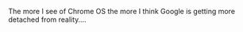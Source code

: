 <!--
id: 254186843
link: http://kevinisom.info/post/254186843/the-more-i-see-of-chrome-os-the-more-i-think
slug: the-more-i-see-of-chrome-os-the-more-i-think
date: Mon Nov 23 2009 22:53:51 GMT+1300 (NZDT)
raw: {"blog_name":"kevinisom","id":254186843,"post_url":"http://kevinisom.info/post/254186843/the-more-i-see-of-chrome-os-the-more-i-think","slug":"the-more-i-see-of-chrome-os-the-more-i-think","type":"text","date":"2009-11-23 09:53:51 GMT","timestamp":1258970031,"state":"published","format":"html","reblog_key":"P75I1De5","tags":[],"short_url":"http://tmblr.co/Zw68YyF9fLR","highlighted":[],"feed_item":"http://twitter.com/kev_nz/statuses/5972623512","from_feed_id":"650289","note_count":0,"title":null,"body":"<p>The more I see of Chrome OS the more I think Google is getting more detached from reality&#8230;.</p>"}
publish: 2009-11-023
tags: 
title: null
-->


The more I see of Chrome OS the more I think Google is getting more
detached from reality….


